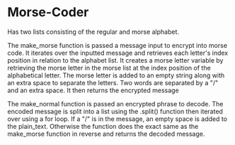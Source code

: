 # Morse-Coder

Has two lists consisting of the regular and morse alphabet. 

The make_morse function is passed a message input to encrypt into morse code. It iterates over the inputted message and retrieves each letter's index position in relation to the alphabet list. 
It creates a morse letter variable by retrieving the morse letter in the morse list at the index position of the alphabetical letter.
The morse letter is added to an empty string along with an extra space to separate the letters. Two words are separated by a "/" and an extra space.
It then returns the encrypted message

The make_normal function is passed an encrypted phrase to decode. The encoded message is split into a list using the .split() function then iterated over using a for loop.
If a "/" is in the message, an empty space is added to the plain_text. Otherwise the function does the exact same as the make_morse function in reverse and returns the decoded message.
